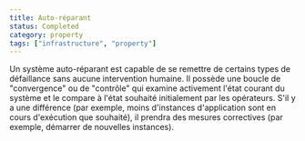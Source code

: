 ```yaml
---
title: Auto-réparant
status: Completed
category: property
tags: ["infrastructure", "property"]
---
```



Un système auto-réparant est capable de se remettre de certains types de défaillance sans aucune intervention humaine.
Il possède une boucle de "convergence" ou de "contrôle" qui examine activement l'état courant du système et le compare à l'état souhaité initialement par les opérateurs.
S'il y a une différence (par exemple, moins d'instances d'application sont en cours d'exécution que souhaité), il prendra des mesures correctives (par exemple, démarrer de nouvelles instances).
